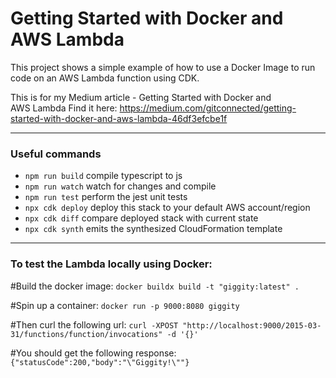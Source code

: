 # Getting Started with Docker and AWS Lambda

This project shows a simple example of how to use a Docker Image to run code on an AWS Lambda function using CDK.

This is for my Medium article - Getting Started with Docker and AWS Lambda
Find it here: https://medium.com/gitconnected/getting-started-with-docker-and-aws-lambda-46df3efcbe1f

----

### Useful commands

* `npm run build`   compile typescript to js
* `npm run watch`   watch for changes and compile
* `npm run test`    perform the jest unit tests
* `npx cdk deploy`  deploy this stack to your default AWS account/region
* `npx cdk diff`    compare deployed stack with current state
* `npx cdk synth`   emits the synthesized CloudFormation template


----
### To test the Lambda locally using Docker:

#Build the docker image: 
`docker buildx build -t "giggity:latest" .`

#Spin up a container: 
`docker run -p 9000:8080 giggity`

#Then curl the following url: 
`curl -XPOST "http://localhost:9000/2015-03-31/functions/function/invocations" -d '{}'`

#You should get the following response:
`{"statusCode":200,"body":"\"Giggity!\""}`

